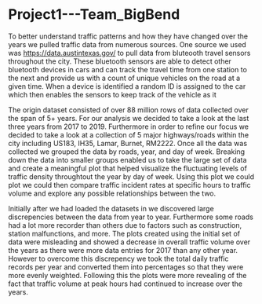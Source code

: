 # Project1---Team_BigBend

To better understand traffic patterns and how they have changed over the years we pulled traffic data from numerous sources. One source we used was https://data.austintexas.gov/ to pull data from bluteooth travel sensors throughout the city. These bluetooth sensors are able to detect other bluetooth devices in cars and can track the travel time from one station to the next and provide us with a count of unique vehicles on the road at a given time. When a device is identified a random ID is assigned to the car which then enables the sensors to keep track of the vehicle as it 

The origin dataset consisted of over 88 million rows of data collected over the span of 5+ years. For our analysis we decided to take a look at the last three years from 2017 to 2019. Furthermore in order to refine our focus we decided to take a look at a collection of 5 major highways/roads within the city including US183, IH35, Lamar, Burnet, RM2222. Once all the data was collected we grouped the data by roads, year, and day of week. Breaking down the data into smaller groups enabled us to take the large set of data and create a meaningful plot that helped visualize the fluctuating levels of traffic density throughtout the year by day of week. Using this plot we could plot we could then compare traffic incident rates at specific hours to traffic volume and explore any possible relationships between the two. 

Initially after we had loaded the datasets in we discovered large discrepencies between the data from year to year. Furthermore some roads had a lot more recorder than others due to factors such as construction, station malfunctions, and more. The plots created using the initial set of data were misleading and showed a decrease in overall traffic volume over the years as there were more data entries for 2017 than any other year. However to overcome this discrepency we took the total daily traffic records per year and converted them into percentages so that they were more evenly weighted. Following this the plots were more revealing of the fact that traffic volume at peak hours had continued to increase over the years. 
